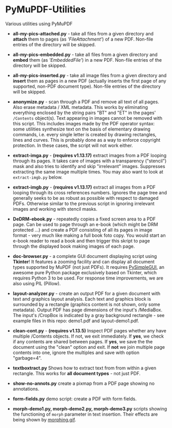 # PyMuPDF-Utilities
Various utilities using PyMuPDF

* **all-my-pics-attached.py** - take all files from a given directory and **attach** them to pages (as *'FileAttachment'*) of a new PDF. Non-file entries of the directory will be skipped.

* **all-my-pics-embedded.py** - take all files from a given directory and **embed** them (as *'EmbeddedFile'*) in a new PDF. Non-file entries of the directory will be skipped.

* **all-my-pics-inserted.py** - take all image files from a given directory and **insert** them as pages in a new PDF (actually inserts the first page of any supported, non-PDF document type). Non-file entries of the directory will be skipped.

* **anonymize.py** - scan through a PDF and remove all text of all pages. Also erase metadata / XML metadata. This works by eliminating everything enclosed by the string pairs "BT" and "ET" in the pages' `/Contents` object(s). Text appearing in images cannot be removed with this script. This includes images made by the PDF operator syntax: some utilities synthesize text on the basis of elementary drawing commands, i.e. every single letter is created by drawing rectangles, lines and curves. This is probably done as a way to enforce copyright protection. In these cases, the script will not work either.

* **extract-imga.py** - **(requires v1.13.17)** extract images from a PDF looping through its pages. It takes care of images with a transparency ("stencil") mask and also tries to identify and skip "irrelevant" images. Suppresses extracting the same image multiple times. You may also want to look at ``extract-imgb.py`` below.

* **extract-imgb.py** - **(requires v1.13.17)** extract all images from a PDF looping through its cross references numbers. Ignores the page tree and generally seeks to be as robust as possible with respect to damaged PDFs. Otherwise similar to the previous script in ignoring irrelevant images and working with stencil masks.

* **DeDRM-ebook.py** - repeatedly copies a fixed screen area to a PDF page. Can be used to page through an e-book (which might be DRM protected ...) and create a PDF consisting of all its pages in image format - very much like making a full book foto copy. You would start an e-book reader to read a book and then trigger this skript to page through the displayed book making images of each page.

* **doc-browser.py** - a complete GUI document displaying script using **Tkinter**! It features a zooming facility and can display all document types supported by MuPDF (not just PDFs). It requires [PySimpleGUI](https://pypi.org/project/PySimpleGUI/), an awesome pure Python package exclusively based on Tkinter, which requires Python 3 to be used. For response time improvements, we are also using PIL (Pillow).

* **layout-analyzer.py** - create an output PDF for a given document with text and graphics layout analysis. Each text and graphics block is surrounded by a rectangle (graphics content is not shown, only some metadata). Output PDF has page dimensions of the input's /MediaBox. The input's /CropBox is indicated by a gray background rectangle - see example files in this repo: demo1.pdf and layout-demo1.pdf.

* **clean-cont.py** - **(requires v1.13.5)** Inspect PDF pages whether any have multiple /Contents objects. If not, we exit immediately. If **yes**, we check if any contents are shared between pages. If **yes**, we save the the document using the "clean" option and exit. If **not** we join multiple page contents into one, ignore the multiples and save with option "garbage=4".

* **textboxtract.py** Shows how to extract text from from within a given rectangle. This works for **all document types** - not just PDF.

* **show-no-annots.py** create a pixmap from a PDF page showing no annotations.

* **form-fields.py** demo script: create a PDF with form fields.

* **morph-demo1.py, morph-demo2.py, morph-demo3.py** scripts showing the functioning of ``morph`` parameter in text insertion. Their effects are being shown by [morphing.gif](https://github.com/JorjMcKie/PyMuPDF-Utilities/blob/master/morphing.gif).

